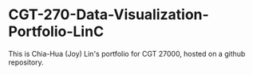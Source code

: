 # CGT-270-Data-Visualization-Portfolio-LinC
 This is Chia-Hua (Joy) Lin's portfolio for CGT 27000, hosted on a github repository. 
 

